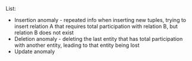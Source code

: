 List:
- Insertion anomaly - repeated info when inserting new tuples, trying to insert relation A that requires total participation with relation B, but relation B does not exist
- Deletion anomaly - deleting the last entity that has total participation with another entity, leading to that entity being lost
- Update anomaly